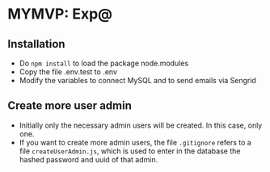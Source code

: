 # MYMVP: Exp@

## Installation
* Do `npm install` to load the package node.modules
* Copy the file .env.test to .env
* Modify the variables to connect MySQL and to send emails via Sengrid

## Create more user admin
* Initially only the necessary admin users will be created. In this case, only one. 
* If you want to create more admin users, the file `.gitignore` refers to a file `createUserAdmin.js`, which is used to enter in the database the hashed password and uuid of that admin. 

